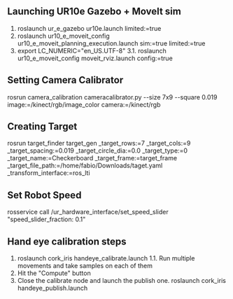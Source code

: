 ## Launching UR10e Gazebo + MoveIt sim
1.   roslaunch ur_e_gazebo ur10e.launch limited:=true
2.   roslaunch ur10_e_moveit_config ur10_e_moveit_planning_execution.launch sim:=true limited:=true
3.   export LC_NUMERIC="en_US.UTF-8"
3.1. roslaunch ur10_e_moveit_config moveit_rviz.launch config:=true

## Setting Camera Calibrator
rosrun camera_calibration cameracalibrator.py --size 7x9 --square 0.019 image:=/kinect/rgb/image_color camera:=/kinect/rgb

## Creating Target
rosrun target_finder target_gen _target_rows:=7 _target_cols:=9 _target_spacing:=0.019 _target_circle_dia:=0.0 _target_type:=0 _target_name:=Checkerboard _target_frame:=target_frame _target_file_path:=/home/fabio/Downloads/taget.yaml _transform_interface:=ros_lti

## Set Robot Speed
rosservice call /ur_hardware_interface/set_speed_slider "speed_slider_fraction: 0.1"

## Hand eye calibration steps
1. roslaunch cork_iris handeye_calibrate.launch
1.1. Run multiple movements and take samples on each of them
2. Hit the "Compute" button
3. Close the calibrate node and launch the publish one. roslaunch cork_iris handeye_publish.launch

